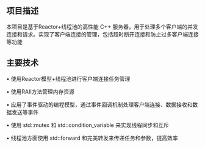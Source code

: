 ## 项目描述
本项目是基于Reactor+线程池的高性能 C++ 服务器，用于处理多个客户端的并发连接和请求。实现了客户端连接的管理，包括超时断开连接和防止过多客户端连接等功能

## 主要技术
• 使用Reactor模型+线程池进行客户端连接任务管理

• 使用RAII方法管理内存资源

• 应用了事件驱动的编程模型，通过事件回调机制处理客户端连接、数据接收和数据发送等事件

• 使用 std::mutex 和 std::condition_variable 来实现线程同步和互斥

• 线程池方面使用 std::forward 和完美转发来传递任务和参数，提高效率

